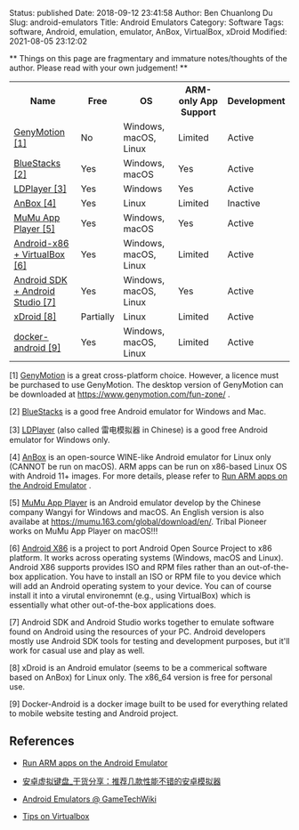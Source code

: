 Status: published
Date: 2018-09-12 23:41:58
Author: Ben Chuanlong Du
Slug: android-emulators
Title: Android Emulators
Category: Software
Tags: software, Android, emulation, emulator, AnBox, VirtualBox, xDroid
Modified: 2021-08-05 23:12:02

**
Things on this page are fragmentary and immature notes/thoughts of the author.
Please read with your own judgement!
**


<table style="width:100%">
  <tr>
    <th> Name </th>
    <th> Free </th>
    <th> OS </th>
    <th> ARM-only App Support </th>
    <th> Development </th>
  </tr>
  <tr>
    <td> 
    <a href="https://www.genymotion.com"> GenyMotion </a>
    <a href="#footnote1">[1]</a>
    </td>
    <td> No </td>
    <td> Windows, macOS, Linux </td>
    <td> Limited </td>
    <td> Active </td>
  </tr>
  <tr>
    <td> 
    <a href="https://www.bluestacks.com"> BlueStacks </a>
    <a href="#footnote2">[2]</a>
    </td>
    <td> Yes </td>
    <td> Windows, macOS </td>
    <td> Yes </td>
    <td> Active </td>
  </tr>
  <tr>
    <td> 
    <a href="https://www.ldplayer.net"> LDPlayer </a>
    <a href="#footnote3">[3]</a>
    </td>
    <td> Yes </td>
    <td> Windows </td>
    <td> Yes </td>
    <td> Active </td>
  </tr>
  <tr>
    <td> 
    <a href="https://www.anbox.io"> AnBox </a>
    <a href="#footnote4">[4]</a>
    </td>
    <td> Yes </td>
    <td> Linux </td>
    <td> Limited </td>
    <td> Inactive </td>
  </tr>
  <tr>
    <td> 
    <a href="https://mumu.163.com"> MuMu App Player </a>
    <a href="#footnote5">[5]</a>
    </td>
    <td> Yes </td>
    <td> Windows, macOS </td>
    <td> Yes </td>
    <td> Active </td>
  </tr>
  <tr>
    <td> 
    <a href="https://www.android-x86.org"> Android-x86 + VirtualBox </a>
    <a href="#footnote6">[6]</a>
    </td>
    <td> Yes </td>
    <td> Windows, macOS, Linux </td>
    <td> Limited </td>
    <td> Active </td>
  </tr>
  <tr>
    <td> 
    <a href="https://developer.android.com/studio"> Android SDK + Android Studio </a>
    <a href="#footnote7">[7]</a>
    </td>
    <td> Yes </td>
    <td> Windows, macOS, Linux </td>
    <td> Yes </td>
    <td> Active </td>
  </tr>
  <tr>
    <td> 
    <a href="https://www.linzhuotech.com/index.php/home/index/xdroid.html"> xDroid </a>
    <a href="#footnote1">[8]</a>
    </td>
    <td> Partially </td>
    <td> Linux </td>
    <td> Limited </td>
    <td> Active </td>
  </tr>
  <tr>
    <td> 
    <a href="https://github.com/budtmo/docker-android"> docker-android </a>
    <a href="#footnote1">[9]</a>
    </td>
    <td> Yes </td>
    <td> Windows, macOS, Linux </td>
    <td> Limited </td>
    <td> Active </td>
  </tr>
</table>

[1] [GenyMotion](https://www.genymotion.com/)
is a great cross-platform choice.
However, 
a licence must be purchased to use GenyMotion.
The desktop version of GenyMotion 
can be downloaded at
<https://www.genymotion.com/fun-zone/>
.

[2] [BlueStacks](https://www.bluestacks.com/) 
is a good free Android emulator for Windows and Mac.

[3] [LDPlayer](https://www.ldplayer.net/) (also called 雷电模拟器 in Chinese) 
is a good free Android emulator for Windows only.

[4] [AnBox](https://anbox.io/)
is an open-source WINE-like Android emulator for Linux only (CANNOT be run on macOS).
ARM apps can be run on x86-based Linux OS with Android 11+ images.
For more details,
please refer to
[Run ARM apps on the Android Emulator](https://android-developers.googleblog.com/2020/03/run-arm-apps-on-android-emulator.html)
.

[5] [MuMu App Player](https://mumu.163.com/)
is an Android emulator develop by the Chinese company Wangyi for Windows and macOS.
An English version is also availabe at https://mumu.163.com/global/download/en/.
Tribal Pioneer works on MuMu App Player on macOS!!!

[6] [Android X86](https://www.android-x86.org/)
is a project to port Android Open Source Project to x86 platform.
It works across operating systems (Windows, macOS and Linux).
Android X86 supports provides ISO and RPM files
rather than an out-of-the-box application.
You have to install an ISO or RPM file to you device 
which will add an Android operating system to your device.
You can of course install it into a virutal environemnt (e.g., using VirtualBox)
which is essentially what other out-of-the-box applications does.

[7] Android SDK and Android Studio works together to emulate software found on Android 
using the resources of your PC. 
Android developers mostly use Android SDK tools for testing and development purposes, 
but it'll work for casual use and play as well.

[8] xDroid is an Android emulator 
(seems to be a commerical software based on AnBox) 
for Linux only.
The x86_64 version is free for personal use.

[9] Docker-Android is a docker image 
built to be used for everything 
related to mobile website testing and Android project.

## References 

- [Run ARM apps on the Android Emulator](https://android-developers.googleblog.com/2020/03/run-arm-apps-on-android-emulator.html)

- [安卓虚拟键盘_干货分享：推荐几款性能不错的安卓模拟器](https://blog.csdn.net/weixin_39991222/article/details/109897655?utm_medium=distribute.pc_relevant.none-task-blog-2%7Edefault%7EBlogCommendFromMachineLearnPai2%7Edefault-2.control&depth_1-utm_source=distribute.pc_relevant.none-task-blog-2%7Edefault%7EBlogCommendFromMachineLearnPai2%7Edefault-2.control)

- [Android Emulators @ GameTechWiki](https://emulation.gametechwiki.com/index.php/Android_emulators)

- [Tips on Virtualbox](http://www.legendu.net/misc/blog/virtualbox-tip)
